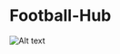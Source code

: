 # Football-Hub
![Alt text](https://github.com/GaurNaveen/News-App/tree/master/Screenshots/img1.jpg "Op")

